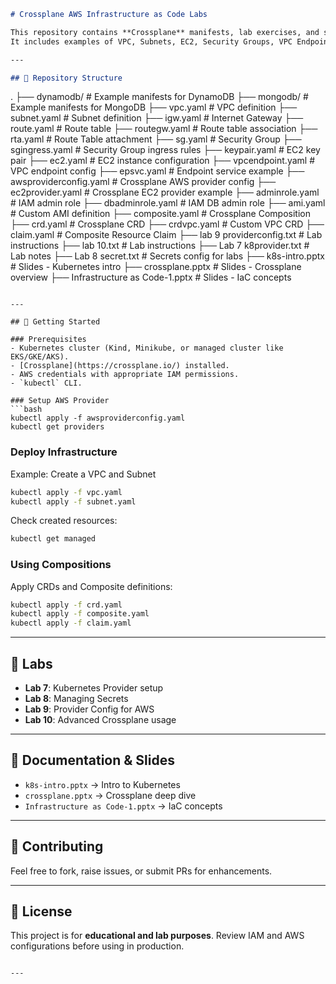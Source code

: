 

```markdown
# Crossplane AWS Infrastructure as Code Labs

This repository contains **Crossplane** manifests, lab exercises, and supporting files to provision and manage AWS infrastructure using **Kubernetes-native Infrastructure as Code (IaC)**.  
It includes examples of VPC, Subnets, EC2, Security Groups, VPC Endpoints, IAM Roles, and Database resources.  

---

## 📂 Repository Structure

```

.
├── dynamodb/                 # Example manifests for DynamoDB
├── mongodb/                  # Example manifests for MongoDB
├── vpc.yaml                  # VPC definition
├── subnet.yaml               # Subnet definition
├── igw\.yaml                  # Internet Gateway
├── route.yaml                # Route table
├── routegw\.yaml              # Route table association
├── rta.yaml                  # Route Table attachment
├── sg.yaml                   # Security Group
├── sgingress.yaml            # Security Group ingress rules
├── keypair.yaml              # EC2 key pair
├── ec2.yaml                  # EC2 instance configuration
├── vpcendpoint.yaml          # VPC endpoint config
├── epsvc.yaml                # Endpoint service example
├── awsproviderconfig.yaml    # Crossplane AWS provider config
├── ec2provider.yaml          # Crossplane EC2 provider example
├── adminrole.yaml            # IAM admin role
├── dbadminrole.yaml          # IAM DB admin role
├── ami.yaml                  # Custom AMI definition
├── composite.yaml            # Crossplane Composition
├── crd.yaml                  # Crossplane CRD
├── crdvpc.yaml               # Custom VPC CRD
├── claim.yaml                # Composite Resource Claim
├── lab 9 providerconfig.txt  # Lab instructions
├── lab 10.txt                # Lab instructions
├── Lab 7 k8provider.txt      # Lab notes
├── Lab 8 secret.txt          # Secrets config for labs
├── k8s-intro.pptx            # Slides - Kubernetes intro
├── crossplane.pptx           # Slides - Crossplane overview
├── Infrastructure as Code-1.pptx  # Slides - IaC concepts

````

---

## 🚀 Getting Started

### Prerequisites
- Kubernetes cluster (Kind, Minikube, or managed cluster like EKS/GKE/AKS).
- [Crossplane](https://crossplane.io/) installed.
- AWS credentials with appropriate IAM permissions.
- `kubectl` CLI.

### Setup AWS Provider
```bash
kubectl apply -f awsproviderconfig.yaml
kubectl get providers
````

### Deploy Infrastructure

Example: Create a VPC and Subnet

```bash
kubectl apply -f vpc.yaml
kubectl apply -f subnet.yaml
```

Check created resources:

```bash
kubectl get managed
```

### Using Compositions

Apply CRDs and Composite definitions:

```bash
kubectl apply -f crd.yaml
kubectl apply -f composite.yaml
kubectl apply -f claim.yaml
```

---

## 🧪 Labs

* **Lab 7**: Kubernetes Provider setup
* **Lab 8**: Managing Secrets
* **Lab 9**: Provider Config for AWS
* **Lab 10**: Advanced Crossplane usage

---

## 📖 Documentation & Slides

* `k8s-intro.pptx` → Intro to Kubernetes
* `crossplane.pptx` → Crossplane deep dive
* `Infrastructure as Code-1.pptx` → IaC concepts

---

## 🤝 Contributing

Feel free to fork, raise issues, or submit PRs for enhancements.

---

## 📜 License

This project is for **educational and lab purposes**. Review IAM and AWS configurations before using in production.

```

---


